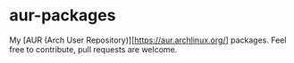 # aur-packages

My [AUR (Arch User Repository)][https://aur.archlinux.org/] packages. Feel free to contribute, pull requests are welcome.
